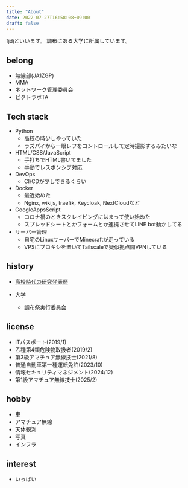```yaml
---
title: "About"
date: 2022-07-27T16:58:08+09:00
draft: false
---
```


fjdjといいます。
調布にある大学に所属しています。

## belong
- 無線部(JA1ZGP)
- MMA
- ネットワーク管理委員会
- ピクトラボTA

## Tech stack
- Python
    - 高校の時少しやっていた
    - ラズパイから一眼レフをコントロールして定時撮影するみたいな
- HTML/CSS/JavaScript
    - 手打ちでHTML書いてました
    - 手動でレスポンシブ対応
- DevOps
    - CI/CDが少しできるくらい
- Docker
    - 最近始めた
    - Nginx, wikijs, traefik, Keycloak, NextCloudなど
- GoogleAppsScript
    - コロナ禍のときスクレイピングにはまって使い始めた
    - スプレッドシートとかフォームとか連携させてLINE bot動かしてる
- サーバー管理
    - 自宅のLinuxサーバーでMinecraftが走っている
    - VPSにプロキシを置いてTailscaleで疑似拠点間VPNしている

## history
- [高校時代の研究発表歴](/hs-awards)

- 大学
    - 調布祭実行委員会

## license
- ITパスポート(2019/1)
- 乙種第4類危険物取扱者(2019/2)
- 第3級アマチュア無線技士(2021/8)
- 普通自動車第一種運転免許(2023/10)
- 情報セキュリティマネジメント(2024/12)
- 第1級アマチュア無線技士(2025/2)

## hobby
- 車
- アマチュア無線
- 天体観測
- 写真
- インフラ

## interest
- いっぱい